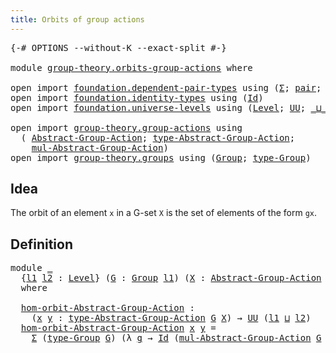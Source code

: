 ```yaml
---
title: Orbits of group actions
---
```


<pre class="Agda"><a id="49" class="Symbol">{-#</a> <a id="53" class="Keyword">OPTIONS</a> <a id="61" class="Pragma">--without-K</a> <a id="73" class="Pragma">--exact-split</a> <a id="87" class="Symbol">#-}</a>

<a id="92" class="Keyword">module</a> <a id="99" href="group-theory.orbits-group-actions.html" class="Module">group-theory.orbits-group-actions</a> <a id="133" class="Keyword">where</a>

<a id="140" class="Keyword">open</a> <a id="145" class="Keyword">import</a> <a id="152" href="foundation.dependent-pair-types.html" class="Module">foundation.dependent-pair-types</a> <a id="184" class="Keyword">using</a> <a id="190" class="Symbol">(</a><a id="191" href="foundation-core.dependent-pair-types.html#515" class="Record">Σ</a><a id="192" class="Symbol">;</a> <a id="194" href="foundation-core.dependent-pair-types.html#588" class="InductiveConstructor">pair</a><a id="198" class="Symbol">;</a> <a id="200" href="foundation-core.dependent-pair-types.html#605" class="Field">pr1</a><a id="203" class="Symbol">;</a> <a id="205" href="foundation-core.dependent-pair-types.html#617" class="Field">pr2</a><a id="208" class="Symbol">)</a>
<a id="210" class="Keyword">open</a> <a id="215" class="Keyword">import</a> <a id="222" href="foundation.identity-types.html" class="Module">foundation.identity-types</a> <a id="248" class="Keyword">using</a> <a id="254" class="Symbol">(</a><a id="255" href="foundation-core.identity-types.html#1767" class="Datatype">Id</a><a id="257" class="Symbol">)</a>
<a id="259" class="Keyword">open</a> <a id="264" class="Keyword">import</a> <a id="271" href="foundation.universe-levels.html" class="Module">foundation.universe-levels</a> <a id="298" class="Keyword">using</a> <a id="304" class="Symbol">(</a><a id="305" href="Agda.Primitive.html#597" class="Postulate">Level</a><a id="310" class="Symbol">;</a> <a id="312" href="foundation-core.universe-levels.html#235" class="Primitive">UU</a><a id="314" class="Symbol">;</a> <a id="316" href="Agda.Primitive.html#810" class="Primitive Operator">_⊔_</a><a id="319" class="Symbol">)</a>

<a id="322" class="Keyword">open</a> <a id="327" class="Keyword">import</a> <a id="334" href="group-theory.group-actions.html" class="Module">group-theory.group-actions</a> <a id="361" class="Keyword">using</a>
  <a id="369" class="Symbol">(</a> <a id="371" href="group-theory.group-actions.html#1205" class="Function">Abstract-Group-Action</a><a id="392" class="Symbol">;</a> <a id="394" href="group-theory.group-actions.html#1514" class="Function">type-Abstract-Group-Action</a><a id="420" class="Symbol">;</a>
    <a id="426" href="group-theory.group-actions.html#1993" class="Function">mul-Abstract-Group-Action</a><a id="451" class="Symbol">)</a>
<a id="453" class="Keyword">open</a> <a id="458" class="Keyword">import</a> <a id="465" href="group-theory.groups.html" class="Module">group-theory.groups</a> <a id="485" class="Keyword">using</a> <a id="491" class="Symbol">(</a><a id="492" href="group-theory.groups.html#2750" class="Function">Group</a><a id="497" class="Symbol">;</a> <a id="499" href="group-theory.groups.html#2993" class="Function">type-Group</a><a id="509" class="Symbol">)</a>
</pre>
## Idea

The orbit of an element `x` in a G-set `X` is the set of elements of the form `gx`.

## Definition

<pre class="Agda"><a id="633" class="Keyword">module</a> <a id="640" href="group-theory.orbits-group-actions.html#640" class="Module">_</a>
  <a id="644" class="Symbol">{</a><a id="645" href="group-theory.orbits-group-actions.html#645" class="Bound">l1</a> <a id="648" href="group-theory.orbits-group-actions.html#648" class="Bound">l2</a> <a id="651" class="Symbol">:</a> <a id="653" href="Agda.Primitive.html#597" class="Postulate">Level</a><a id="658" class="Symbol">}</a> <a id="660" class="Symbol">(</a><a id="661" href="group-theory.orbits-group-actions.html#661" class="Bound">G</a> <a id="663" class="Symbol">:</a> <a id="665" href="group-theory.groups.html#2750" class="Function">Group</a> <a id="671" href="group-theory.orbits-group-actions.html#645" class="Bound">l1</a><a id="673" class="Symbol">)</a> <a id="675" class="Symbol">(</a><a id="676" href="group-theory.orbits-group-actions.html#676" class="Bound">X</a> <a id="678" class="Symbol">:</a> <a id="680" href="group-theory.group-actions.html#1205" class="Function">Abstract-Group-Action</a> <a id="702" href="group-theory.orbits-group-actions.html#661" class="Bound">G</a> <a id="704" href="group-theory.orbits-group-actions.html#648" class="Bound">l2</a><a id="706" class="Symbol">)</a>
  <a id="710" class="Keyword">where</a>

  <a id="719" href="group-theory.orbits-group-actions.html#719" class="Function">hom-orbit-Abstract-Group-Action</a> <a id="751" class="Symbol">:</a>
    <a id="757" class="Symbol">(</a><a id="758" href="group-theory.orbits-group-actions.html#758" class="Bound">x</a> <a id="760" href="group-theory.orbits-group-actions.html#760" class="Bound">y</a> <a id="762" class="Symbol">:</a> <a id="764" href="group-theory.group-actions.html#1514" class="Function">type-Abstract-Group-Action</a> <a id="791" href="group-theory.orbits-group-actions.html#661" class="Bound">G</a> <a id="793" href="group-theory.orbits-group-actions.html#676" class="Bound">X</a><a id="794" class="Symbol">)</a> <a id="796" class="Symbol">→</a> <a id="798" href="foundation-core.universe-levels.html#235" class="Primitive">UU</a> <a id="801" class="Symbol">(</a><a id="802" href="group-theory.orbits-group-actions.html#645" class="Bound">l1</a> <a id="805" href="Agda.Primitive.html#810" class="Primitive Operator">⊔</a> <a id="807" href="group-theory.orbits-group-actions.html#648" class="Bound">l2</a><a id="809" class="Symbol">)</a>
  <a id="813" href="group-theory.orbits-group-actions.html#719" class="Function">hom-orbit-Abstract-Group-Action</a> <a id="845" href="group-theory.orbits-group-actions.html#845" class="Bound">x</a> <a id="847" href="group-theory.orbits-group-actions.html#847" class="Bound">y</a> <a id="849" class="Symbol">=</a>
    <a id="855" href="foundation-core.dependent-pair-types.html#515" class="Record">Σ</a> <a id="857" class="Symbol">(</a><a id="858" href="group-theory.groups.html#2993" class="Function">type-Group</a> <a id="869" href="group-theory.orbits-group-actions.html#661" class="Bound">G</a><a id="870" class="Symbol">)</a> <a id="872" class="Symbol">(λ</a> <a id="875" href="group-theory.orbits-group-actions.html#875" class="Bound">g</a> <a id="877" class="Symbol">→</a> <a id="879" href="foundation-core.identity-types.html#1767" class="Datatype">Id</a> <a id="882" class="Symbol">(</a><a id="883" href="group-theory.group-actions.html#1993" class="Function">mul-Abstract-Group-Action</a> <a id="909" href="group-theory.orbits-group-actions.html#661" class="Bound">G</a> <a id="911" href="group-theory.orbits-group-actions.html#676" class="Bound">X</a> <a id="913" href="group-theory.orbits-group-actions.html#875" class="Bound">g</a> <a id="915" href="group-theory.orbits-group-actions.html#845" class="Bound">x</a><a id="916" class="Symbol">)</a> <a id="918" href="group-theory.orbits-group-actions.html#847" class="Bound">y</a><a id="919" class="Symbol">)</a>
</pre>
